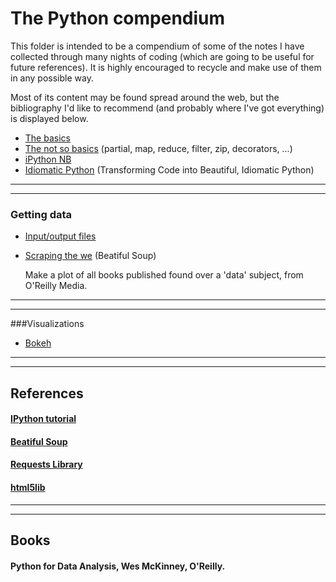 # The Python compendium

This folder is intended to be a compendium of 
some of the notes I have collected through many nights of 
coding (which are going to be useful for future references). 
It is highly encouraged to recycle and make use of them in any possible way.

Most of its content may be found spread around the web, but 
the bibliography I'd like to recommend (and probably where I've got everything) 
is displayed below.

* [The basics](https://nbviewer.jupyter.org/github/ja-vazquez/Python_compendium/blob/master/The_basics.ipynb)
* [The not so basics](https://nbviewer.jupyter.org/github/ja-vazquez/Python_compendium/blob/master/The_not_so_basics.ipynb) (partial, map, reduce, filter, zip, decorators, ...)
* [iPython NB](https://nbviewer.jupyter.org/github/ja-vazquez/Python_compendium/blob/master/iPython.ipynb)
* [Idiomatic Python](https://nbviewer.jupyter.org/github/ja-vazquez/Python_compendium/blob/master/Idiomatic_Python.ipynb)
	(Transforming Code into Beautiful, Idiomatic Python)

------
------

### Getting data
* [Input/output files](https://nbviewer.jupyter.org/github/ja-vazquez/Python_compendium/blob/master/Input_output.ipynb)

* [Scraping the we](https://nbviewer.jupyter.org/github/ja-vazquez/Python_compendium/blob/master/Scraping_the_web.ipynb) (Beatiful Soup)
	
	Make a plot of all books published found over a 'data' subject, from O'Reilly Media.

------
------

###Visualizations

* [Bokeh](https://nbviewer.jupyter.org/github/ja-vazquez/Python_compendium/blob/master/Bokeh_examples.ipynb)

----
----
## References

#### [IPython tutorial](https://ipython.org/ipython-doc/2/interactive/tutorial.html)
#### [Beatiful Soup](https://www.crummy.com/software/BeautifulSoup/)
#### [Requests Library](http://docs.python-requests.org/en/master/)
#### [html5lib](https://pypi.python.org/pypi/html5lib)
----
----

## Books
#### Python for Data Analysis, Wes McKinney, O'Reilly.